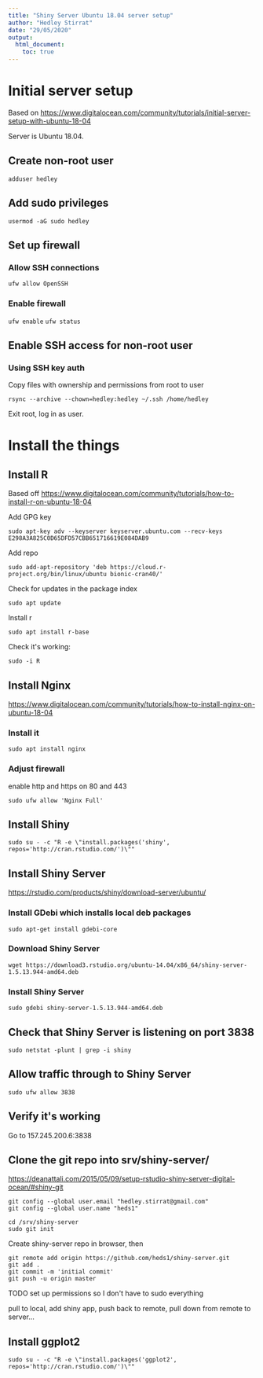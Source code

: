 ```yaml
---
title: "Shiny Server Ubuntu 18.04 server setup"
author: "Hedley Stirrat"
date: "29/05/2020"
output:
  html_document:
    toc: true
---
```


# Initial server setup

Based on
https://www.digitalocean.com/community/tutorials/initial-server-setup-with-ubuntu-18-04

Server is Ubuntu 18.04.

## Create non-root user

`adduser hedley`

## Add sudo privileges

`usermod -aG sudo hedley`

## Set up firewall

### Allow SSH connections

`ufw allow OpenSSH`

### Enable firewall

`ufw enable`
`ufw status`

## Enable SSH access for non-root user

### Using SSH key auth

Copy files with ownership and permissions from root to user

`rsync --archive --chown=hedley:hedley ~/.ssh /home/hedley`

Exit root, log in as user.

# Install the things

## Install R

Based off
https://www.digitalocean.com/community/tutorials/how-to-install-r-on-ubuntu-18-04

Add GPG key

```
sudo apt-key adv --keyserver keyserver.ubuntu.com --recv-keys E298A3A825C0D65DFD57CBB651716619E084DAB9
```

Add repo

```
sudo add-apt-repository 'deb https://cloud.r-project.org/bin/linux/ubuntu bionic-cran40/'
```

Check for updates in the package index

```
sudo apt update
```

Install r

```
sudo apt install r-base
```

Check it's working:

```
sudo -i R
```

## Install Nginx

https://www.digitalocean.com/community/tutorials/how-to-install-nginx-on-ubuntu-18-04

### Install it

```
sudo apt install nginx
```

### Adjust firewall

enable http and https on 80 and 443

```
sudo ufw allow 'Nginx Full'
```

## Install Shiny

```
sudo su - -c "R -e \"install.packages('shiny', repos='http://cran.rstudio.com/')\""
```

## Install Shiny Server

https://rstudio.com/products/shiny/download-server/ubuntu/

### Install GDebi which installs local deb packages

```
sudo apt-get install gdebi-core
```

### Download Shiny Server

```
wget https://download3.rstudio.org/ubuntu-14.04/x86_64/shiny-server-1.5.13.944-amd64.deb
```

### Install Shiny Server

```
sudo gdebi shiny-server-1.5.13.944-amd64.deb
```

## Check that Shiny Server is listening on port 3838

```
sudo netstat -plunt | grep -i shiny
```

## Allow traffic through to Shiny Server

```
sudo ufw allow 3838
```

## Verify it's working

Go to 157.245.200.6:3838

## Clone the git repo into srv/shiny-server/

https://deanattali.com/2015/05/09/setup-rstudio-shiny-server-digital-ocean/#shiny-git


```
git config --global user.email "hedley.stirrat@gmail.com"
git config --global user.name "heds1"

cd /srv/shiny-server
sudo git init
```

Create shiny-server repo in browser, then

```
git remote add origin https://github.com/heds1/shiny-server.git
git add .
git commit -m 'initial commit'
git push -u origin master
```

TODO set up permissions so I don't have to sudo everything

pull to local, add shiny app, push back to remote, pull down from remote to
server...

## Install ggplot2

```
sudo su - -c "R -e \"install.packages('ggplot2', repos='http://cran.rstudio.com/')\""
```

